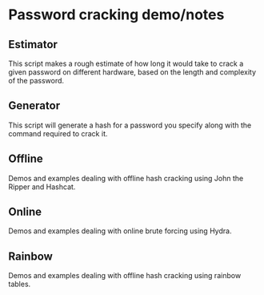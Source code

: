 # Password cracking demo/notes

## Estimator
This script makes a rough estimate of how long it would take to crack a given password on different hardware, based on the length and complexity of the password.

## Generator
This script will generate a hash for a password you specify along with the command required to crack it.

## Offline
Demos and examples dealing with offline hash cracking using John the Ripper and Hashcat.

## Online
Demos and examples dealing with online brute forcing using Hydra.

## Rainbow
Demos and examples dealing with offline hash cracking using rainbow tables.